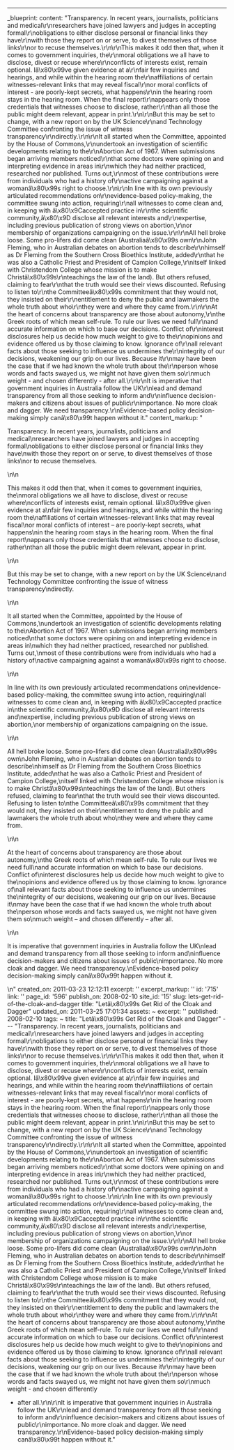 ---
_blueprint:
  content: "Transparency. In recent years, journalists, politicians and medical\r\nresearchers
    have joined lawyers and judges in accepting formal\r\nobligations to either disclose
    personal or financial links they have\r\nwith those they report on or serve, to
    divest themselves of those links\r\nor to recuse themselves.\r\n\r\nThis makes
    it odd then that, when it comes to government inquiries, the\r\nmoral obligations
    we all have to disclose, divest or recuse where\r\nconflicts of interests exist,
    remain optional. Iâ\x80\x99ve given evidence at a\r\nfair few inquiries and hearings,
    and while within the hearing room the\r\naffiliations of certain witnesses-relevant
    links that may reveal fiscal\r\nor moral conflicts of interest - are poorly-kept
    secrets, what happens\r\nin the hearing room stays in the hearing room. When the
    final report\r\nappears only those credentials that witnesses choose to disclose,
    rather\r\nthan all those the public might deem relevant, appear in print.\r\n\r\nBut
    this may be set to change, with a new report on by the UK Science\r\nand Technology
    Committee confronting the issue of witness transparency\r\ndirectly.\r\n\r\nIt
    all started when the Committee, appointed by the House of Commons,\r\nundertook
    an investigation of scientific developments relating to the\r\nAbortion Act of
    1967. When submissions began arriving members noticed\r\nthat some doctors were
    opining on and interpreting evidence in areas in\r\nwhich they had neither practiced,
    researched nor published. Turns out,\r\nmost of these contributions were from
    individuals who had a history of\r\nactive campaigning against a womanâ\x80\x99s
    right to choose.\r\n\r\nIn line with its own previously articulated recommendations
    on\r\nevidence-based policy-making, the committee swung into action, requiring\r\nall
    witnesses to come clean and, in keeping with â\x80\x9Caccepted practice in\r\nthe
    scientific community,â\x80\x9D disclose all relevant interests and\r\nexpertise,
    including previous publication of strong views on abortion,\r\nor membership of
    organizations campaigning on the issue.\r\n\r\nAll hell broke loose. Some pro-lifers
    did come clean (Australiaâ\x80\x99s own\r\nJohn Fleming, who in Australian debates
    on abortion tends to describe\r\nhimself as Dr Fleming from the Southern Cross
    Bioethics Institute, added\r\nthat he was also a Catholic Priest and President
    of Campion College,\r\nitself linked with Christendom College whose mission is
    to make Christâ\x80\x99s\r\nteachings the law of the land). But others refused,
    claiming to fear\r\nthat the truth would see their views discounted. Refusing
    to listen to\r\nthe Committeeâ\x80\x99s commitment that they would not, they insisted
    on their\r\nentitlement to deny the public and lawmakers the whole truth about
    who\r\nthey were and where they came from.\r\n\r\nAt the heart of concerns about
    transparency are those about autonomy,\r\nthe Greek roots of which mean self-rule.
    To rule our lives we need full\r\nand accurate information on which to base our
    decisions. Conflict of\r\ninterest disclosures help us decide how much weight
    to give to the\r\nopinions and evidence offered us by those claiming to know.
    Ignorance of\r\nall relevant facts about those seeking to influence us undermines
    the\r\nintegrity of our decisions, weakening our grip on our lives. Because it\r\nmay
    have been the case that if we had known the whole truth about the\r\nperson whose
    words and facts swayed us, we might not have given them so\r\nmuch weight - and
    chosen differently - after all.\r\n\r\nIt is imperative that government inquiries
    in Australia follow the UK\r\nlead and demand transparency from all those seeking
    to inform and\r\ninfluence decision-makers and citizens about issues of public\r\nimportance.
    No more cloak and dagger. We need transparency.\r\nEvidence-based policy decision-making
    simply canâ\x80\x99t happen without it."
  content_markup: "<p>Transparency. In recent years, journalists, politicians and
    medical\nresearchers have joined lawyers and judges in accepting formal\nobligations
    to either disclose personal or financial links they have\nwith those they report
    on or serve, to divest themselves of those links\nor to recuse themselves.</p>\n\n<p>This
    makes it odd then that, when it comes to government inquiries, the\nmoral obligations
    we all have to disclose, divest or recuse where\nconflicts of interests exist,
    remain optional. Iâ\x80\x99ve given evidence at a\nfair few inquiries and hearings,
    and while within the hearing room the\naffiliations of certain witnesses-relevant
    links that may reveal fiscal\nor moral conflicts of interest &ndash; are poorly-kept
    secrets, what happens\nin the hearing room stays in the hearing room. When the
    final report\nappears only those credentials that witnesses choose to disclose,
    rather\nthan all those the public might deem relevant, appear in print.</p>\n\n<p>But
    this may be set to change, with a new report on by the UK Science\nand Technology
    Committee confronting the issue of witness transparency\ndirectly.</p>\n\n<p>It
    all started when the Committee, appointed by the House of Commons,\nundertook
    an investigation of scientific developments relating to the\nAbortion Act of 1967.
    When submissions began arriving members noticed\nthat some doctors were opining
    on and interpreting evidence in areas in\nwhich they had neither practiced, researched
    nor published. Turns out,\nmost of these contributions were from individuals who
    had a history of\nactive campaigning against a womanâ\x80\x99s right to choose.</p>\n\n<p>In
    line with its own previously articulated recommendations on\nevidence-based policy-making,
    the committee swung into action, requiring\nall witnesses to come clean and, in
    keeping with â\x80\x9Caccepted practice in\nthe scientific community,â\x80\x9D
    disclose all relevant interests and\nexpertise, including previous publication
    of strong views on abortion,\nor membership of organizations campaigning on the
    issue.</p>\n\n<p>All hell broke loose. Some pro-lifers did come clean (Australiaâ\x80\x99s
    own\nJohn Fleming, who in Australian debates on abortion tends to describe\nhimself
    as Dr Fleming from the Southern Cross Bioethics Institute, added\nthat he was
    also a Catholic Priest and President of Campion College,\nitself linked with Christendom
    College whose mission is to make Christâ\x80\x99s\nteachings the law of the land).
    But others refused, claiming to fear\nthat the truth would see their views discounted.
    Refusing to listen to\nthe Committeeâ\x80\x99s commitment that they would not,
    they insisted on their\nentitlement to deny the public and lawmakers the whole
    truth about who\nthey were and where they came from.</p>\n\n<p>At the heart of
    concerns about transparency are those about autonomy,\nthe Greek roots of which
    mean self-rule. To rule our lives we need full\nand accurate information on which
    to base our decisions. Conflict of\ninterest disclosures help us decide how much
    weight to give to the\nopinions and evidence offered us by those claiming to know.
    Ignorance of\nall relevant facts about those seeking to influence us undermines
    the\nintegrity of our decisions, weakening our grip on our lives. Because it\nmay
    have been the case that if we had known the whole truth about the\nperson whose
    words and facts swayed us, we might not have given them so\nmuch weight &ndash;
    and chosen differently &ndash; after all.</p>\n\n<p>It is imperative that government
    inquiries in Australia follow the UK\nlead and demand transparency from all those
    seeking to inform and\ninfluence decision-makers and citizens about issues of
    public\nimportance. No more cloak and dagger. We need transparency.\nEvidence-based
    policy decision-making simply canâ\x80\x99t happen without it.</p>\n"
  created_on: 2011-03-23 12:12:11
  excerpt: ''
  excerpt_markup: ''
  id: '715'
  link: ''
  page_id: '596'
  publish_on: 2008-02-10
  site_id: '15'
  slug: lets-get-rid-of-the-cloak-and-dagger
  title: "Letâ\x80\x99s Get Rid of the Cloak and Dagger"
  updated_on: 2011-03-25 17:01:34
assets: ~
excerpt: ''
published: 2008-02-10
tags: ~
title: "Letâ\x80\x99s Get Rid of the Cloak and Dagger"
--- "Transparency. In recent years, journalists, politicians and medical\r\nresearchers
  have joined lawyers and judges in accepting formal\r\nobligations to either disclose
  personal or financial links they have\r\nwith those they report on or serve, to
  divest themselves of those links\r\nor to recuse themselves.\r\n\r\nThis makes it
  odd then that, when it comes to government inquiries, the\r\nmoral obligations we
  all have to disclose, divest or recuse where\r\nconflicts of interests exist, remain
  optional. Iâ\x80\x99ve given evidence at a\r\nfair few inquiries and hearings, and
  while within the hearing room the\r\naffiliations of certain witnesses-relevant
  links that may reveal fiscal\r\nor moral conflicts of interest - are poorly-kept
  secrets, what happens\r\nin the hearing room stays in the hearing room. When the
  final report\r\nappears only those credentials that witnesses choose to disclose,
  rather\r\nthan all those the public might deem relevant, appear in print.\r\n\r\nBut
  this may be set to change, with a new report on by the UK Science\r\nand Technology
  Committee confronting the issue of witness transparency\r\ndirectly.\r\n\r\nIt all
  started when the Committee, appointed by the House of Commons,\r\nundertook an investigation
  of scientific developments relating to the\r\nAbortion Act of 1967. When submissions
  began arriving members noticed\r\nthat some doctors were opining on and interpreting
  evidence in areas in\r\nwhich they had neither practiced, researched nor published.
  Turns out,\r\nmost of these contributions were from individuals who had a history
  of\r\nactive campaigning against a womanâ\x80\x99s right to choose.\r\n\r\nIn line
  with its own previously articulated recommendations on\r\nevidence-based policy-making,
  the committee swung into action, requiring\r\nall witnesses to come clean and, in
  keeping with â\x80\x9Caccepted practice in\r\nthe scientific community,â\x80\x9D
  disclose all relevant interests and\r\nexpertise, including previous publication
  of strong views on abortion,\r\nor membership of organizations campaigning on the
  issue.\r\n\r\nAll hell broke loose. Some pro-lifers did come clean (Australiaâ\x80\x99s
  own\r\nJohn Fleming, who in Australian debates on abortion tends to describe\r\nhimself
  as Dr Fleming from the Southern Cross Bioethics Institute, added\r\nthat he was
  also a Catholic Priest and President of Campion College,\r\nitself linked with Christendom
  College whose mission is to make Christâ\x80\x99s\r\nteachings the law of the land).
  But others refused, claiming to fear\r\nthat the truth would see their views discounted.
  Refusing to listen to\r\nthe Committeeâ\x80\x99s commitment that they would not,
  they insisted on their\r\nentitlement to deny the public and lawmakers the whole
  truth about who\r\nthey were and where they came from.\r\n\r\nAt the heart of concerns
  about transparency are those about autonomy,\r\nthe Greek roots of which mean self-rule.
  To rule our lives we need full\r\nand accurate information on which to base our
  decisions. Conflict of\r\ninterest disclosures help us decide how much weight to
  give to the\r\nopinions and evidence offered us by those claiming to know. Ignorance
  of\r\nall relevant facts about those seeking to influence us undermines the\r\nintegrity
  of our decisions, weakening our grip on our lives. Because it\r\nmay have been the
  case that if we had known the whole truth about the\r\nperson whose words and facts
  swayed us, we might not have given them so\r\nmuch weight - and chosen differently
  - after all.\r\n\r\nIt is imperative that government inquiries in Australia follow
  the UK\r\nlead and demand transparency from all those seeking to inform and\r\ninfluence
  decision-makers and citizens about issues of public\r\nimportance. No more cloak
  and dagger. We need transparency.\r\nEvidence-based policy decision-making simply
  canâ\x80\x99t happen without it."
